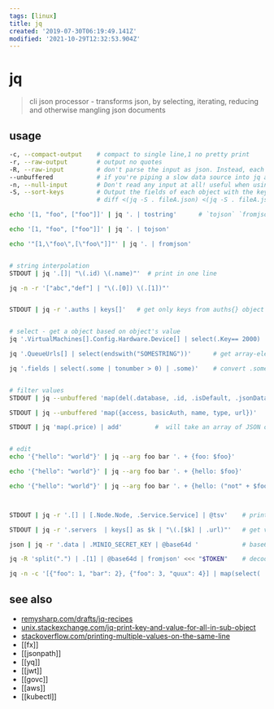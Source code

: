 ```yaml
---
tags: [linux]
title: jq
created: '2019-07-30T06:19:49.141Z'
modified: '2021-10-29T12:32:53.904Z'
---
```


# jq

> cli json processor - transforms json, by selecting, iterating, reducing and otherwise mangling json documents

## usage

```sh
-c, --compact-output    # compact to single line,1 no pretty print
-r, --raw-output        # output no quotes
-R, --raw-input         # don't parse the input as json. Instead, each line of text is passed to the filter as a string
--unbuffered            # if you're piping a slow data source into jq and piping jq's output elsewhere
-n, --null-input        # Don't read any input at all! useful when using jq as a simple calculator or to construct json data from scratch
-S, --sort-keys         # Output the fields of each object with the keys in sorted order
                        # diff <(jq -S . fileA.json) <(jq -S . fileA.json)
```

```sh
echo '[1, "foo", ["foo"]]' | jq '. | tostring'      # `tojson` `fromjson`

echo '[1, "foo", ["foo"]]' | jq '. | tojson'

echo '"[1,\"foo\",[\"foo\"]]"' | jq '. | fromjson'


# string interpolation
STDOUT | jq '.[]| "\(.id) \(.name)"'  # print in one line

jq -n -r '["abc","def"] | "\(.[0]) \(.[1])"'


STDOUT | jq -r '.auths | keys[]'   # get only keys from auths{} object


# select - get a object based on object's value
jq '.VirtualMachines[].Config.Hardware.Device[] | select(.Key== 2000) | .CapacityInBytes'

jq '.QueueUrls[] | select(endswith("SOMESTRING"))'      # get array-elemnts ending with "SOMESTRIN"

jq '.fields | select(.some | tonumber > 0) | .some)'    # convert .some-string tonumber then get if greater zero


# filter values
STDOUT | jq --unbuffered 'map(del(.database, .id, .isDefault, .jsonData, .orgId, .password, .typeLogoUrl, .user))' # removes from .[], ..map for array 

STDOUT | jq --unbuffered 'map({access, basicAuth, name, type, url})'   # keeps whitelisted from .[]

STDOUT | jq 'map(.price) | add'         #  will take an array of JSON objects as input and return the sum of their "price" fields


# edit
echo '{"hello": "world"}' | jq --arg foo bar '. + {foo: $foo}'                # add field: {  "hello": "world", "foo": "bar"  }

echo '{"hello": "world"}' | jq --arg foo bar '. + {hello: $foo}'              # override field value: { "hello": "bar" }

echo '{"hello": "world"}' | jq --arg foo bar '. + {hello: ("not" + $foo)}'    # concat and add: { "hello": "world", "foo": "notbar" }



STDOUT | jq -r '.[] | [.Node.Node, .Service.Service] | @tsv'    # print in same line; input must be an array, and it is rendered as TSV (tab-separated values)

STDOUT | jq -r '.servers  | keys[] as $k | "\(.[$k] | .url)"'   # get value of dynamic object names

json | jq -r '.data | .MINIO_SECRET_KEY | @base64d '            # base64-decode string

jq -R 'split(".") | .[1] | @base64d | fromjson' <<< "$TOKEN"    # decode jwt-token

jq -n -c '[{"foo": 1, "bar": 2}, {"foo": 3, "quux": 4}] | map(select( .bar ))'  # get element containing bar-field
```

## see also

- [remysharp.com/drafts/jq-recipes](https://remysharp.com/drafts/jq-recipes)
- [unix.stackexchange.com/jq-print-key-and-value-for-all-in-sub-object](https://unix.stackexchange.com/a/406425)
- [stackoverflow.com/printing-multiple-values-on-the-same-line](https://stackoverflow.com/a/46131963)
- [[fx]]
- [[jsonpath]]
- [[yq]]
- [[jwt]]
- [[govc]]
- [[aws]]
- [[kubectl]]
